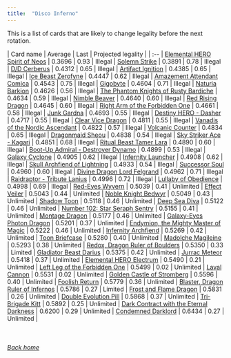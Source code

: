 ```yaml
---
title:  "Disco Inferno"
---
```


This is a list of cards that are likely to change legality before the next rotation.

| Card name | Average | Last | Projected legality |
| :-- |
[Elemental HERO Spirit of Neos](https://db.ygoprodeck.com/card/?search=Elemental%20HERO%20Spirit%20of%20Neos) | 0.3696 | 0.93 | Illegal |
[Solemn Strike](https://db.ygoprodeck.com/card/?search=Solemn%20Strike) | 0.3891 | 0.78 | Illegal |
[D/D Cerberus](https://db.ygoprodeck.com/card/?search=D/D%20Cerberus) | 0.4312 | 0.65 | Illegal |
[Artifact Ignition](https://db.ygoprodeck.com/card/?search=Artifact%20Ignition) | 0.4385 | 0.65 | Illegal |
[Ice Beast Zerofyne](https://db.ygoprodeck.com/card/?search=Ice%20Beast%20Zerofyne) | 0.4447 | 0.62 | Illegal |
[Amazement Attendant Comica](https://db.ygoprodeck.com/card/?search=Amazement%20Attendant%20Comica) | 0.4543 | 0.75 | Illegal |
[Gigobyte](https://db.ygoprodeck.com/card/?search=Gigobyte) | 0.4604 | 0.71 | Illegal |
[Naturia Barkion](https://db.ygoprodeck.com/card/?search=Naturia%20Barkion) | 0.4626 | 0.56 | Illegal |
[The Phantom Knights of Rusty Bardiche](https://db.ygoprodeck.com/card/?search=The%20Phantom%20Knights%20of%20Rusty%20Bardiche) | 0.4634 | 0.59 | Illegal |
[Nimble Beaver](https://db.ygoprodeck.com/card/?search=Nimble%20Beaver) | 0.4640 | 0.60 | Illegal |
[Red Rising Dragon](https://db.ygoprodeck.com/card/?search=Red%20Rising%20Dragon) | 0.4645 | 0.60 | Illegal |
[Right Arm of the Forbidden One](https://db.ygoprodeck.com/card/?search=Right%20Arm%20of%20the%20Forbidden%20One) | 0.4661 | 0.58 | Illegal |
[Junk Gardna](https://db.ygoprodeck.com/card/?search=Junk%20Gardna) | 0.4693 | 0.55 | Illegal |
[Destiny HERO - Dasher](https://db.ygoprodeck.com/card/?search=Destiny%20HERO%20-%20Dasher) | 0.4717 | 0.55 | Illegal |
[Clear Vice Dragon](https://db.ygoprodeck.com/card/?search=Clear%20Vice%20Dragon) | 0.4811 | 0.55 | Illegal |
[Vanadis of the Nordic Ascendant](https://db.ygoprodeck.com/card/?search=Vanadis%20of%20the%20Nordic%20Ascendant) | 0.4822 | 0.57 | Illegal |
[Volcanic Counter](https://db.ygoprodeck.com/card/?search=Volcanic%20Counter) | 0.4834 | 0.65 | Illegal |
[Dragonmaid Sheou](https://db.ygoprodeck.com/card/?search=Dragonmaid%20Sheou) | 0.4838 | 0.54 | Illegal |
[Sky Striker Ace - Kagari](https://db.ygoprodeck.com/card/?search=Sky%20Striker%20Ace%20-%20Kagari) | 0.4851 | 0.68 | Illegal |
[Ritual Beast Tamer Lara](https://db.ygoprodeck.com/card/?search=Ritual%20Beast%20Tamer%20Lara) | 0.4890 | 0.60 | Illegal |
[Boot-Up Admiral - Destroyer Dynamo](https://db.ygoprodeck.com/card/?search=Boot-Up%20Admiral%20-%20Destroyer%20Dynamo) | 0.4899 | 0.53 | Illegal |
[Galaxy Cyclone](https://db.ygoprodeck.com/card/?search=Galaxy%20Cyclone) | 0.4905 | 0.62 | Illegal |
[Infernity Launcher](https://db.ygoprodeck.com/card/?search=Infernity%20Launcher) | 0.4908 | 0.62 | Illegal |
[Skull Archfiend of Lightning](https://db.ygoprodeck.com/card/?search=Skull%20Archfiend%20of%20Lightning) | 0.4933 | 0.54 | Illegal |
[Successor Soul](https://db.ygoprodeck.com/card/?search=Successor%20Soul) | 0.4960 | 0.60 | Illegal |
[Divine Dragon Lord Felgrand](https://db.ygoprodeck.com/card/?search=Divine%20Dragon%20Lord%20Felgrand) | 0.4962 | 0.71 | Illegal |
[Raidraptor - Tribute Lanius](https://db.ygoprodeck.com/card/?search=Raidraptor%20-%20Tribute%20Lanius) | 0.4996 | 0.72 | Illegal |
[Lullaby of Obedience](https://db.ygoprodeck.com/card/?search=Lullaby%20of%20Obedience) | 0.4998 | 0.69 | Illegal |
[Red-Eyes Wyvern](https://db.ygoprodeck.com/card/?search=Red-Eyes%20Wyvern) | 0.5039 | 0.41 | Unlimited |
[Effect Veiler](https://db.ygoprodeck.com/card/?search=Effect%20Veiler) | 0.5043 | 0.44 | Unlimited |
[Noble Knight Bedwyr](https://db.ygoprodeck.com/card/?search=Noble%20Knight%20Bedwyr) | 0.5049 | 0.43 | Unlimited |
[Shadow Toon](https://db.ygoprodeck.com/card/?search=Shadow%20Toon) | 0.5118 | 0.46 | Unlimited |
[Deep Sea Diva](https://db.ygoprodeck.com/card/?search=Deep%20Sea%20Diva) | 0.5122 | 0.46 | Unlimited |
[Number 102: Star Seraph Sentry](https://db.ygoprodeck.com/card/?search=Number%20102:%20Star%20Seraph%20Sentry) | 0.5155 | 0.41 | Unlimited |
[Montage Dragon](https://db.ygoprodeck.com/card/?search=Montage%20Dragon) | 0.5177 | 0.46 | Unlimited |
[Galaxy-Eyes Photon Dragon](https://db.ygoprodeck.com/card/?search=Galaxy-Eyes%20Photon%20Dragon) | 0.5201 | 0.37 | Unlimited |
[Endymion, the Mighty Master of Magic](https://db.ygoprodeck.com/card/?search=Endymion,%20the%20Mighty%20Master%20of%20Magic) | 0.5222 | 0.46 | Unlimited |
[Infernity Archfiend](https://db.ygoprodeck.com/card/?search=Infernity%20Archfiend) | 0.5269 | 0.42 | Unlimited |
[Toon Briefcase](https://db.ygoprodeck.com/card/?search=Toon%20Briefcase) | 0.5280 | 0.40 | Unlimited |
[Madolche Magileine](https://db.ygoprodeck.com/card/?search=Madolche%20Magileine) | 0.5293 | 0.38 | Unlimited |
[Redox, Dragon Ruler of Boulders](https://db.ygoprodeck.com/card/?search=Redox,%20Dragon%20Ruler%20of%20Boulders) | 0.5350 | 0.33 | Limited |
[Gladiator Beast Darius](https://db.ygoprodeck.com/card/?search=Gladiator%20Beast%20Darius) | 0.5375 | 0.42 | Unlimited |
[Jurrac Meteor](https://db.ygoprodeck.com/card/?search=Jurrac%20Meteor) | 0.5418 | 0.37 | Unlimited |
[Elemental HERO Electrum](https://db.ygoprodeck.com/card/?search=Elemental%20HERO%20Electrum) | 0.5490 | 0.21 | Unlimited |
[Left Leg of the Forbidden One](https://db.ygoprodeck.com/card/?search=Left%20Leg%20of%20the%20Forbidden%20One) | 0.5499 | 0.02 | Unlimited |
[Laval Cannon](https://db.ygoprodeck.com/card/?search=Laval%20Cannon) | 0.5531 | 0.02 | Unlimited |
[Golden Castle of Stromberg](https://db.ygoprodeck.com/card/?search=Golden%20Castle%20of%20Stromberg) | 0.5596 | 0.40 | Unlimited |
[Foolish Return](https://db.ygoprodeck.com/card/?search=Foolish%20Return) | 0.5779 | 0.36 | Unlimited |
[Blaster, Dragon Ruler of Infernos](https://db.ygoprodeck.com/card/?search=Blaster,%20Dragon%20Ruler%20of%20Infernos) | 0.5786 | 0.27 | Limited |
[Frost and Flame Dragon](https://db.ygoprodeck.com/card/?search=Frost%20and%20Flame%20Dragon) | 0.5831 | 0.26 | Unlimited |
[Double Evolution Pill](https://db.ygoprodeck.com/card/?search=Double%20Evolution%20Pill) | 0.5868 | 0.37 | Unlimited |
[Tri-Brigade Kitt](https://db.ygoprodeck.com/card/?search=Tri-Brigade%20Kitt) | 0.5892 | 0.25 | Unlimited |
[Dark Contract with the Eternal Darkness](https://db.ygoprodeck.com/card/?search=Dark%20Contract%20with%20the%20Eternal%20Darkness) | 0.6200 | 0.29 | Unlimited |
[Condemned Darklord](https://db.ygoprodeck.com/card/?search=Condemned%20Darklord) | 0.6434 | 0.27 | Unlimited |

<br>

###### [Back home](index)